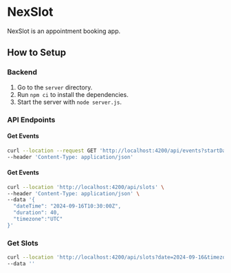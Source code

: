 # NexSlot

NexSlot is an appointment booking app.

## How to Setup

### Backend

1. Go to the `server` directory.
2. Run `npm ci` to install the dependencies.
3. Start the server with `node server.js`.

### API Endpoints

#### Get Events

```bash
curl --location --request GET 'http://localhost:4200/api/events?startDate=2024-09-15&endDate=2024-09-16' \
--header 'Content-Type: application/json' 
```

#### Get Events
```bash
curl --location 'http://localhost:4200/api/slots' \
--header 'Content-Type: application/json' \
--data '{
  "dateTime": "2024-09-16T10:30:00Z",
  "duration": 40,
  "timezone":"UTC"
}'
```
### Get Slots 
```bash
curl --location 'http://localhost:4200/api/slots?date=2024-09-16&timezone=UTC' \
--data ''
```

